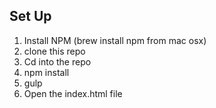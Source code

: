 Set Up
------

1. Install NPM (brew install npm from mac osx)
2. clone this repo
3. Cd into the repo
4. npm install
5. gulp
6. Open the index.html file
